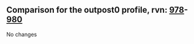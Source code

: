 ## Comparison for the outpost0 profile, rvn: [978](https://github.com/PRO100KatYT/FortniteProfileRevisions/tree/main/profiles/outpost0/978%20outpost0.json)-[980](https://github.com/PRO100KatYT/FortniteProfileRevisions/tree/main/profiles/outpost0/980%20outpost0.json)

No changes
